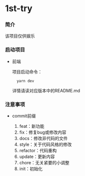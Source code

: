 # 1st-try

### 简介
该项目仅供娱乐

### 启动项目
+ 前端

    项目启动命令：
    
        yarn dev
    
    详情请读对应版本中的README.md

[//]: # (+ 后端)

[//]: # ()
[//]: # (    1. 右键pom.xml文件, 点击 mark as maven file)

[//]: # (    2. 构建后端项目, 就是那个锤子/build)

[//]: # (    3. 运行 back-end/src/main/java/com.dujh.fp/FpApplication)

[//]: # (+ 数据库)

[//]: # ()
[//]: # (    读取first-project.sql文件)

### 注意事项
+ commit前缀

    1. feat：新功能
    2. fix：修复bug或修改内容
    3. docs：修改非代码的文件
    4. style：关于代码风格的修改
    5. refactor：代码重构
    6. update：更新内容
    7. chore：无关紧要的小调整
    8. init：初始化
